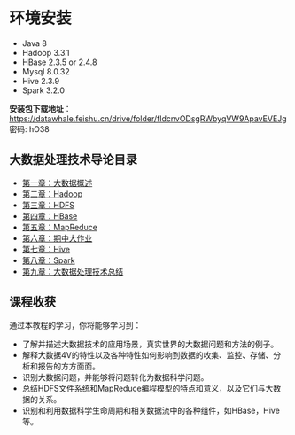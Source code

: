 # 环境安装

- Java 8
- Hadoop 3.3.1
- HBase 2.3.5 or 2.4.8
- Mysql 8.0.32
- Hive 2.3.9
- Spark 3.2.0

**安装包下载地址**：https://datawhale.feishu.cn/drive/folder/fldcnvODsgRWbyqVW9ApavEVEJg 密码: hO38

## 大数据处理技术导论目录

- [第一章：大数据概述](https://datawhalechina.github.io/juicy-bigdata/#/ch01-bigdata-introduction)
- [第二章：Hadoop](https://datawhalechina.github.io/juicy-bigdata/#/ch02-Hadoop)
- [第三章：HDFS](https://datawhalechina.github.io/juicy-bigdata/#/ch03-HDFS)
- [第四章：HBase](https://datawhalechina.github.io/juicy-bigdata/#/ch04-HBase)
- [第五章：MapReduce](https://datawhalechina.github.io/juicy-bigdata/#/ch05-MapReduce)
- [第六章：期中大作业](https://datawhalechina.github.io/juicy-bigdata/#/ch06-Homework01)
- [第七章：Hive](https://datawhalechina.github.io/juicy-bigdata/#/ch07-Hive)
- [第八章：Spark](https://datawhalechina.github.io/juicy-bigdata/#/ch08-Spark)
- [第九章：大数据处理技术总结](https://datawhalechina.github.io/juicy-bigdata/#/ch09-bigdata-summary)

## 课程收获

通过本教程的学习，你将能够学习到：

- 了解并描述大数据技术的应用场景，真实世界的大数据问题和方法的例子。
- 解释大数据4V的特性以及各种特性如何影响到数据的收集、监控、存储、分析和报告的方方面面。
- 识别大数据问题，并能够将问题转化为数据科学问题。
- 总结HDFS文件系统和MapReduce编程模型的特点和意义，以及它们与大数据的关系。
- 识别和利用数据科学生命周期和相关数据流中的各种组件，如HBase，Hive等。